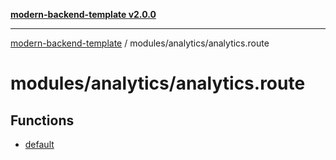 [**modern-backend-template v2.0.0**](../../../README.md)

***

[modern-backend-template](../../../modules.md) / modules/analytics/analytics.route

# modules/analytics/analytics.route

## Functions

- [default](functions/default.md)
